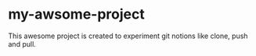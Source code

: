 # my-awsome-project
This awesome project is created to experiment git notions like clone, push and pull.
